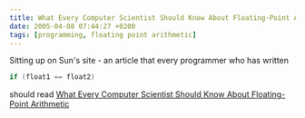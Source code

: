 ```yaml
---
title: What Every Computer Scientist Should Know About Floating-Point Arithmetic
date: 2005-04-08 07:44:27 +0200
tags: [programming, floating point arithmetic]
---
```


Sitting up on Sun's site - an article that every programmer who has written

```java
if (float1 == float2)
```

should read [What Every Computer Scientist Should Know About Floating-Point Arithmetic](http://docs.sun.com/source/806-3568/ncg_goldberg.html)
